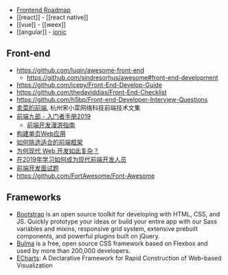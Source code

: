 - [Frontend Roadmap](https://github.com/kamranahmedse/developer-roadmap#frontend-roadmap)
- [[react]] - [[react native]]
- [[vue]] - [[weex]]
- [[angular]] - [ionic](https://ionicframework.com/)



## Front-end
- https://github.com/luqin/awesome-front-end
  - https://github.com/sindresorhus/awesome#front-end-development
- https://github.com/icepy/Front-End-Develop-Guide
- https://github.com/thedaviddias/Front-End-Checklist
- https://github.com/h5bp/Front-end-Developer-Interview-Questions
- [卖菜的前端](https://www.yuque.com/sxc/front), 杭州宋小菜网络科技前端技术文集
- [前端九部 - 入门者手册2019](https://www.yuque.com/fe9/basic)
  - [前端开发漫游指南](https://github.com/zenany/zenany.github.io/blob/master/_posts/about_frontend.md)
- [构建单页Web应用](https://github.com/xufei/blog/issues/5)
- [如何挑选适合的前端框架](https://github.com/RubyLouvre/agate/issues/8#issuecomment-99820791)
- [为何现代 Web 开发如此复杂？](https://www.infoq.cn/article/YPEj-1CKSxkVG290iIY0)
- [在2019年学习如何成为现代前端开发人员](https://www.zcfy.cc/article/learn-to-become-a-modern-frontend-developer-in-2019)
- [前端开发面试题](https://github.com/markyun/My-blog/tree/master/Front-end-Developer-Questions)
- https://github.com/FortAwesome/Font-Awesome



## Frameworks
- [Bootstrap](https://getbootstrap.com/) is an open source toolkit for developing with HTML, CSS, and JS. Quickly prototype your ideas or build your entire app with our Sass variables and mixins, responsive grid system, extensive prebuilt components, and powerful plugins built on jQuery.
- [Bulma](https://bulma.io/) is a free, open source CSS framework based on Flexbox and used by more than 200,000 developers.
- [ECharts](https://echarts.baidu.com/): A Declarative Framework for Rapid Construction of Web-based Visualization
